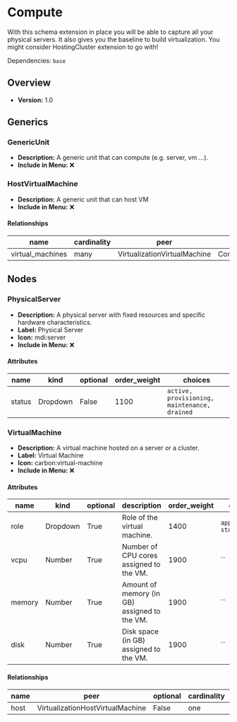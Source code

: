 # Compute

With this schema extension in place you will be able to capture all your physical servers. It also gives you the baseline to build virtualization. You might consider HostingCluster extension to go with!

Dependencies: `base`

## Overview

- **Version:** 1.0

## Generics

### GenericUnit

- **Description:** A generic unit that can compute (e.g. server, vm ...).
- **Include in Menu:** ❌

### HostVirtualMachine

- **Description:** A generic unit that can host VM
- **Include in Menu:** ❌

#### Relationships

| name | cardinality | peer | kind | optional |
| ---- | ----------- | ---- | ---- | -------- |
| virtual_machines | many | VirtualizationVirtualMachine | Component | True |

## Nodes

### PhysicalServer

- **Description:** A physical server with fixed resources and specific hardware characteristics.
- **Label:** Physical Server
- **Icon:** mdi:server
- **Include in Menu:** ❌

#### Attributes

| name | kind | optional | order_weight | choices |
| ---- | ---- | -------- | ------------ | ------- |
| status | Dropdown | False | 1100 | `active, provisioning, maintenance, drained` |

### VirtualMachine

- **Description:** A virtual machine hosted on a server or a cluster.
- **Label:** Virtual Machine
- **Icon:** carbon:virtual-machine
- **Include in Menu:** ❌

#### Attributes

| name | kind | optional | description | order_weight | choices |
| ---- | ---- | -------- | ----------- | ------------ | ------- |
| role | Dropdown | True | Role of the virtual machine. | 1400 | `application, storage` |
| vcpu | Number | True | Number of CPU cores assigned to the VM. | 1900 | `` |
| memory | Number | True | Amount of memory (in GB) assigned to the VM. | 1900 | `` |
| disk | Number | True | Disk space (in GB) assigned to the VM. | 1900 | `` |

#### Relationships

| name | peer | optional | cardinality | kind | order_weight |
| ---- | ---- | -------- | ----------- | ---- | ------------ |
| host | VirtualizationHostVirtualMachine | False | one | Attribute | 1500 |
